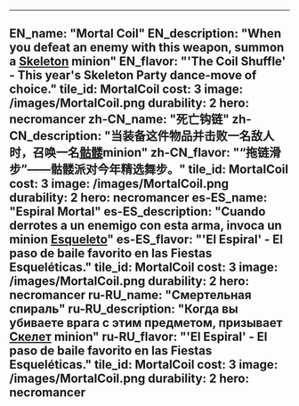 ---

EN_name: "Mortal Coil"
EN_description: "When you defeat an enemy with this weapon, summon a <a href = '../en/unknown_type000#MinionSkeleton'>Skeleton</a> minion"
EN_flavor: "'The Coil Shuffle' - This year's Skeleton Party dance-move of choice."
tile_id: MortalCoil
cost: 3
image: /images/MortalCoil.png
durability: 2
hero: necromancer
zh-CN_name: "死亡钩链"
zh-CN_description: "当装备这件物品并击败一名敌人时，召唤一名<a href = '../zh_cn/unknown_type000#MinionSkeleton'>骷髅</a>minion"
zh-CN_flavor: "“拖链滑步”——骷髅派对今年精选舞步。"
tile_id: MortalCoil
cost: 3
image: /images/MortalCoil.png
durability: 2
hero: necromancer
es-ES_name: "Espiral Mortal"
es-ES_description: "Cuando derrotes a un enemigo con esta arma, invoca un minion <a href = '../es_es/unknown_type000#MinionSkeleton'>Esqueleto</a>"
es-ES_flavor: "'El Espiral' - El paso de baile favorito en las Fiestas Esqueléticas."
tile_id: MortalCoil
cost: 3
image: /images/MortalCoil.png
durability: 2
hero: necromancer
ru-RU_name: "Смертельная спираль"
ru-RU_description: "Когда вы убиваете врага с этим предметом, призывает <a href = '../ru_ru/unknown_type000#MinionSkeleton'>Скелет</a> minion"
ru-RU_flavor: "'El Espiral' - El paso de baile favorito en las Fiestas Esqueléticas."
tile_id: MortalCoil
cost: 3
image: /images/MortalCoil.png
durability: 2
hero: necromancer
---